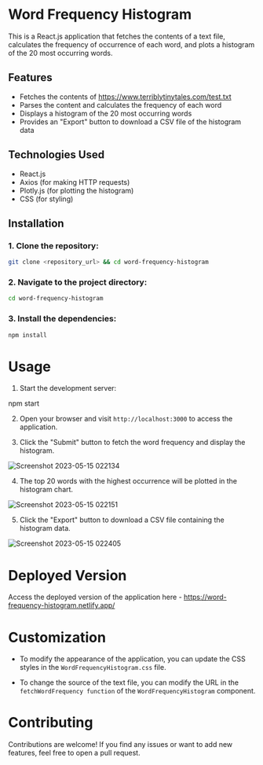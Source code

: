 # Word Frequency Histogram

This is a React.js application that fetches the contents of a text file, calculates the frequency of occurrence of each word, and plots a histogram of the 20 most occurring words.

## Features

- Fetches the contents of https://www.terriblytinytales.com/test.txt
- Parses the content and calculates the frequency of each word
- Displays a histogram of the 20 most occurring words
- Provides an "Export" button to download a CSV file of the histogram data

## Technologies Used

- React.js
- Axios (for making HTTP requests)
- Plotly.js (for plotting the histogram)
- CSS (for styling)

## Installation

### 1. Clone the repository:
```bash
git clone <repository_url> && cd word-frequency-histogram
```
### 2. Navigate to the project directory:
```bash
cd word-frequency-histogram
```
### 3. Install the dependencies:
```bash
npm install
```
# Usage
1. Start the development server:

npm start

2. Open your browser and visit `http://localhost:3000` to access the application.

3. Click the "Submit" button to fetch the word frequency and display the histogram.

![Screenshot 2023-05-15 022134](https://github.com/sudh-202/word-frequency-app/assets/87563365/78a2ecb9-3724-4103-850c-d8435721150b)

4. The top 20 words with the highest occurrence will be plotted in the histogram chart.

![Screenshot 2023-05-15 022151](https://github.com/sudh-202/word-frequency-app/assets/87563365/44e121ff-d399-40d5-a4c3-c53b2a197a2f)


5. Click the "Export" button to download a CSV file containing the histogram data.

![Screenshot 2023-05-15 022405](https://github.com/sudh-202/word-frequency-app/assets/87563365/cb570927-504a-45f5-8cd9-0a57dab63b3c)

# Deployed Version
Access the deployed version of the application here - https://word-frequency-histogram.netlify.app/

# Customization

- To modify the appearance of the application, you can update the CSS styles in the `WordFrequencyHistogram.css` file.

- To change the source of the text file, you can modify the URL in the `fetchWordFrequency function` of the `WordFrequencyHistogram` component.

# Contributing

Contributions are welcome! If you find any issues or want to add new features, feel free to open a pull request.



